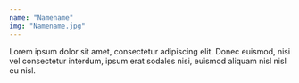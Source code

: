 ```yaml
---
name: "Namename"
img: "Namename.jpg"
---
```

Lorem ipsum dolor sit amet, consectetur adipiscing elit. 
Donec euismod, nisi vel consectetur interdum, ipsum erat
sodales nisi, euismod aliquam nisl nisl eu nisl.
